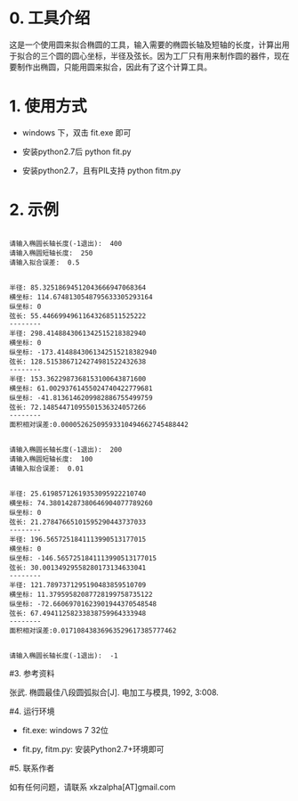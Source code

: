 # 0. 工具介绍

这是一个使用圆来拟合椭圆的工具，输入需要的椭圆长轴及短轴的长度，计算出用于拟合的三个圆的圆心坐标，半径及弦长。因为工厂只有用来制作圆的器件，现在要制作出椭圆，只能用圆来拟合，因此有了这个计算工具。


# 1. 使用方式

* windows 下，双击 fit.exe 即可

* 安装python2.7后
    python fit.py 

* 安装python2.7，且有PIL支持
    python fitm.py

# 2. 示例

```

请输入椭圆长轴长度(-1退出):  400
请输入椭圆短轴长度:  250
请输入拟合误差:  0.5


半径: 85.32518694512043666947068364
横坐标: 114.6748130548795633305293164
纵坐标: 0
弦长: 55.44669949611643268511525222
--------
半径: 298.4148843061342515218382940
横坐标: 0
纵坐标: -173.4148843061342515218382940
弦长: 128.5153867124274981522432638
--------
半径: 153.3622987368153100643871600
横坐标: 61.00293761455024740422779681
纵坐标: -41.8136146209982886755499759
弦长: 72.14854471095501536324057266
--------
面积相对误差:0.00005262509593310494662745488442


请输入椭圆长轴长度(-1退出):  200
请输入椭圆短轴长度:  100
请输入拟合误差:  0.01


半径: 25.61985712619353095922210740
横坐标: 74.38014287380646904077789260
纵坐标: 0
弦长: 21.27847665101595290443737033
--------
半径: 196.5657251841113990513177015
横坐标: 0
纵坐标: -146.5657251841113990513177015
弦长: 30.00134929558280173134633041
--------
半径: 121.7897371295190483859510709
横坐标: 11.37959582087728199758735122
纵坐标: -72.66069701623901944370548548
弦长: 67.49411258233838759964333948
--------
面积相对误差:0.01710843836963529617385777462


请输入椭圆长轴长度(-1退出):  -1

```

#3. 参考资料

张武. 椭圆最佳八段圆弧拟合[J]. 电加工与模具, 1992, 3:008.


#4. 运行环境

* fit.exe: windows 7 32位

* fit.py, fitm.py: 安装Python2.7+环境即可


#5. 联系作者

如有任何问题，请联系 xkzalpha[AT]gmail.com
